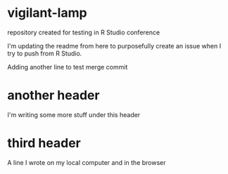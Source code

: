# vigilant-lamp
repository created for testing in R Studio conference

I'm updating the readme from here to purposefully create an issue when I try to push from R Studio.

Adding another line to test merge commit

# another header
I'm writing some more stuff under this header

# third header
A line I wrote on my local computer and in the browser
